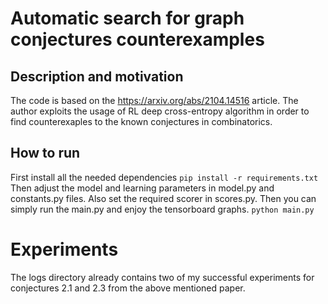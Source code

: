 # Automatic search for graph conjectures counterexamples

## Description and motivation
The code is based on the https://arxiv.org/abs/2104.14516 article. The author exploits the usage of RL deep cross-entropy algorithm in order to find counterexaples to the known conjectures in combinatorics.

## How to run
First install all the needed dependencies
```pip install -r requirements.txt```
Then adjust the model and learning parameters in model.py and constants.py files. Also set the required scorer in scores.py. Then you can simply run the main.py and enjoy the tensorboard graphs. 
```python main.py```


# Experiments
The logs directory already contains two of my successful experiments for conjectures 2.1 and 2.3 from the above mentioned paper.
